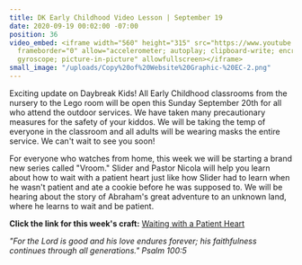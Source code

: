 ```yaml
---
title: DK Early Childhood Video Lesson | September 19
date: 2020-09-19 00:02:00 -07:00
position: 36
video_embed: <iframe width="560" height="315" src="https://www.youtube.com/embed/n9X1QVgZVg0"
  frameborder="0" allow="accelerometer; autoplay; clipboard-write; encrypted-media;
  gyroscope; picture-in-picture" allowfullscreen></iframe>
small_image: "/uploads/Copy%20of%20Website%20Graphic-%20EC-2.png"
---
```


Exciting update on Daybreak Kids! All Early Childhood classrooms from the nursery to the Lego room will be open this Sunday September 20th for all who attend the outdoor services. We have taken many precautionary measures for the safety of your kiddos. We will be taking the temp of everyone in the classroom and all adults will be wearing masks the entire service. We can't wait to see you soon! 

For everyone who watches from home, this week we will be starting a brand new series called "Vroom." Slider and Pastor Nicola will help you learn about how to wait with a patient heart just like how Slider had to learn when he wasn't patient and ate a cookie before he was supposed to. We will be hearing about the story of Abraham's great adventure to an unknown land, where he learns to wait and be patient. 

**Click the link for this week's craft:**
[Waiting with a Patient Heart](https://drive.google.com/file/d/1vcCpq0cwZPNq5iBZvyMajUT1UAOTF06t/view?usp=sharing)

*"For the Lord is good and his love endures forever; his faithfulness continues through all generations." Psalm 100:5*